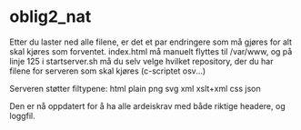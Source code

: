 # oblig2_nat

Etter du laster ned alle filene, er det et par endringere som må gjøres for alt skal kjøres som forventet.
index.html må manuelt flyttes til /var/www, og på linje 125 i startserver.sh må du selv velge hvilket
repository, der du har filene for serveren som skal kjøres (c-scriptet osv...)

Serveren støtter filtypene:
html plain png svg xml xslt+xml css json

Den er nå oppdatert for å ha alle ardeiskrav med både riktige headere, og loggfil.
